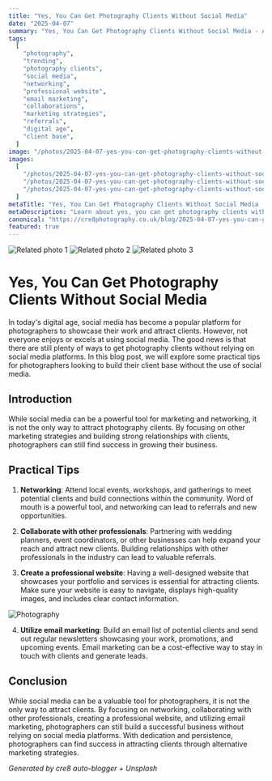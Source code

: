 ```yaml
---
title: "Yes, You Can Get Photography Clients Without Social Media"
date: "2025-04-07"
summary: "Yes, You Can Get Photography Clients Without Social Media - A trending topic in photography."
tags:
  [
    "photography",
    "trending",
    "photography clients",
    "social media",
    "networking",
    "professional website",
    "email marketing",
    "collaborations",
    "marketing strategies",
    "referrals",
    "digital age",
    "client base",
  ]
image: "/photos/2025-04-07-yes-you-can-get-photography-clients-without-social-media-1.jpg"
images:
  [
    "/photos/2025-04-07-yes-you-can-get-photography-clients-without-social-media-1.jpg",
    "/photos/2025-04-07-yes-you-can-get-photography-clients-without-social-media-2.jpg",
    "/photos/2025-04-07-yes-you-can-get-photography-clients-without-social-media-3.jpg",
  ]
metaTitle: "Yes, You Can Get Photography Clients Without Social Media | cre8 Photography"
metaDescription: "Learn about yes, you can get photography clients without social media in photography with practical tips and insights."
canonical: "https://cre8photography.co.uk/blog/2025-04-07-yes-you-can-get-photography-clients-without-social-media"
featured: true
---
```


<div class="grid grid-cols-1 sm:grid-cols-2 md:grid-cols-3 gap-4">
  <img src="/photos/2025-04-07-yes-you-can-get-photography-clients-without-social-media-1.jpg" alt="Related photo 1" class="w-full rounded-lg" />
<img src="/photos/2025-04-07-yes-you-can-get-photography-clients-without-social-media-2.jpg" alt="Related photo 2" class="w-full rounded-lg" />
<img src="/photos/2025-04-07-yes-you-can-get-photography-clients-without-social-media-3.jpg" alt="Related photo 3" class="w-full rounded-lg" />
</div>

# Yes, You Can Get Photography Clients Without Social Media

In today's digital age, social media has become a popular platform for photographers to showcase their work and attract clients. However, not everyone enjoys or excels at using social media. The good news is that there are still plenty of ways to get photography clients without relying on social media platforms. In this blog post, we will explore some practical tips for photographers looking to build their client base without the use of social media.

## Introduction

While social media can be a powerful tool for marketing and networking, it is not the only way to attract photography clients. By focusing on other marketing strategies and building strong relationships with clients, photographers can still find success in growing their business.

## Practical Tips

1. **Networking**: Attend local events, workshops, and gatherings to meet potential clients and build connections within the community. Word of mouth is a powerful tool, and networking can lead to referrals and new opportunities.

2. **Collaborate with other professionals**: Partnering with wedding planners, event coordinators, or other businesses can help expand your reach and attract new clients. Building relationships with other professionals in the industry can lead to valuable referrals.

3. **Create a professional website**: Having a well-designed website that showcases your portfolio and services is essential for attracting clients. Make sure your website is easy to navigate, displays high-quality images, and includes clear contact information.

![Photography](/path/to/image)

4. **Utilize email marketing**: Build an email list of potential clients and send out regular newsletters showcasing your work, promotions, and upcoming events. Email marketing can be a cost-effective way to stay in touch with clients and generate leads.

## Conclusion

While social media can be a valuable tool for photographers, it is not the only way to attract clients. By focusing on networking, collaborating with other professionals, creating a professional website, and utilizing email marketing, photographers can still build a successful business without relying on social media platforms. With dedication and persistence, photographers can find success in attracting clients through alternative marketing strategies.

_Generated by cre8 auto-blogger + Unsplash_

